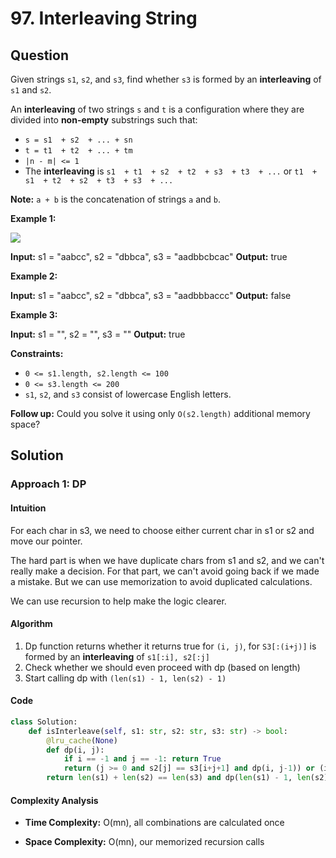 
# 97. Interleaving String

  

## Question


Given strings  `s1`,  `s2`, and  `s3`, find whether  `s3`  is formed by an  **interleaving**  of  `s1`  and  `s2`.

An  **interleaving**  of two strings  `s`  and  `t`  is a configuration where they are divided into  **non-empty**  substrings such that:

-   `s = s1  + s2  + ... + sn`
-   `t = t1  + t2  + ... + tm`
-   `|n - m| <= 1`
-   The  **interleaving**  is  `s1  + t1  + s2  + t2  + s3  + t3  + ...`  or  `t1  + s1  + t2  + s2  + t3  + s3  + ...`

**Note:**  `a + b`  is the concatenation of strings  `a`  and  `b`.

**Example 1:**

![](https://assets.leetcode.com/uploads/2020/09/02/interleave.jpg)

**Input:** s1 = "aabcc", s2 = "dbbca", s3 = "aadbbcbcac"
**Output:** true

**Example 2:**

**Input:** s1 = "aabcc", s2 = "dbbca", s3 = "aadbbbaccc"
**Output:** false

**Example 3:**

**Input:** s1 = "", s2 = "", s3 = ""
**Output:** true

**Constraints:**

-   `0 <= s1.length, s2.length <= 100`
-   `0 <= s3.length <= 200`
-   `s1`,  `s2`, and  `s3`  consist of lowercase English letters.

**Follow up:**  Could you solve it using only  `O(s2.length)`  additional memory space?
## Solution

  

### Approach 1: DP

#### Intuition
For each char in s3, we need to choose either current char in s1 or s2 and move our pointer.

The hard part is when we have duplicate chars from s1 and s2, and we can't really make a decision. For that part, we can't avoid going back if we made a mistake. But we can use memorization to avoid duplicated calculations. 

We can use recursion to help make the logic clearer.

#### Algorithm
1. Dp function returns whether it returns true for `(i, j)`, for `S3[:(i+j)]` is formed by an  **interleaving**  of `s1[:i], s2[:j]`
2. Check whether we should even proceed with dp (based on length)
3. Start calling dp with `(len(s1) - 1, len(s2) - 1)`

#### Code
```python
class Solution:
    def isInterleave(self, s1: str, s2: str, s3: str) -> bool:
        @lru_cache(None)
        def dp(i, j):
            if i == -1 and j == -1: return True
            return (j >= 0 and s2[j] == s3[i+j+1] and dp(i, j-1)) or (i >= 0 and s1[i] == s3[i+j+1] and dp(i-1,j))
        return len(s1) + len(s2) == len(s3) and dp(len(s1) - 1, len(s2) - 1)
```

#### Complexity Analysis

  

-  **Time Complexity:** O(mn), all combinations are calculated once
  

-  **Space Complexity:** O(mn), our memorized recursion calls